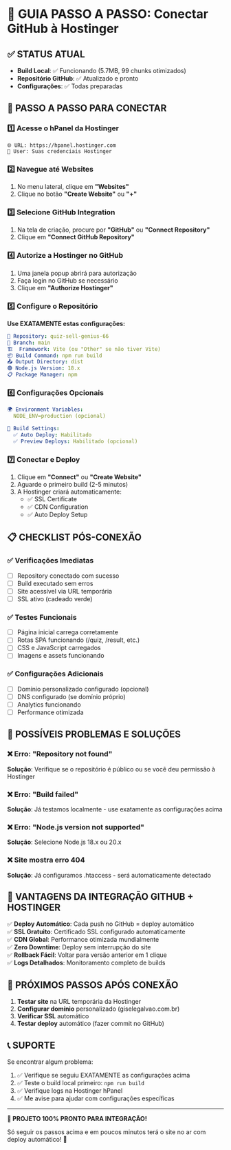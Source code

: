 # 🚀 GUIA PASSO A PASSO: Conectar GitHub à Hostinger

## ✅ STATUS ATUAL
- **Build Local**: ✅ Funcionando (5.7MB, 99 chunks otimizados)
- **Repositório GitHub**: ✅ Atualizado e pronto
- **Configurações**: ✅ Todas preparadas

## 🔗 PASSO A PASSO PARA CONECTAR

### 1️⃣ Acesse o hPanel da Hostinger
```
🌐 URL: https://hpanel.hostinger.com
👤 User: Suas credenciais Hostinger
```

### 2️⃣ Navegue até Websites
1. No menu lateral, clique em **"Websites"**
2. Clique no botão **"Create Website"** ou **"+"**

### 3️⃣ Selecione GitHub Integration
1. Na tela de criação, procure por **"GitHub"** ou **"Connect Repository"**
2. Clique em **"Connect GitHub Repository"**

### 4️⃣ Autorize a Hostinger no GitHub
1. Uma janela popup abrirá para autorização
2. Faça login no GitHub se necessário
3. Clique em **"Authorize Hostinger"**

### 5️⃣ Configure o Repositório
**Use EXATAMENTE estas configurações:**

```yaml
📁 Repository: quiz-sell-genius-66
🌿 Branch: main
🏗️  Framework: Vite (ou "Other" se não tiver Vite)
📦 Build Command: npm run build
📤 Output Directory: dist
🟢 Node.js Version: 18.x
📋 Package Manager: npm
```

### 6️⃣ Configurações Opcionais
```yaml
🌍 Environment Variables:
  NODE_ENV=production (opcional)

🔐 Build Settings:
  ✅ Auto Deploy: Habilitado
  ✅ Preview Deploys: Habilitado (opcional)
```

### 7️⃣ Conectar e Deploy
1. Clique em **"Connect"** ou **"Create Website"**
2. Aguarde o primeiro build (2-5 minutos)
3. A Hostinger criará automaticamente:
   - ✅ SSL Certificate
   - ✅ CDN Configuration
   - ✅ Auto Deploy Setup

## 📋 CHECKLIST PÓS-CONEXÃO

### ✅ Verificações Imediatas
- [ ] Repository conectado com sucesso
- [ ] Build executado sem erros
- [ ] Site acessível via URL temporária
- [ ] SSL ativo (cadeado verde)

### ✅ Testes Funcionais
- [ ] Página inicial carrega corretamente
- [ ] Rotas SPA funcionando (/quiz, /result, etc.)
- [ ] CSS e JavaScript carregados
- [ ] Imagens e assets funcionando

### ✅ Configurações Adicionais
- [ ] Domínio personalizado configurado (opcional)
- [ ] DNS configurado (se domínio próprio)
- [ ] Analytics funcionando
- [ ] Performance otimizada

## 🚨 POSSÍVEIS PROBLEMAS E SOLUÇÕES

### ❌ Erro: "Repository not found"
**Solução**: Verifique se o repositório é público ou se você deu permissão à Hostinger

### ❌ Erro: "Build failed"
**Solução**: Já testamos localmente - use exatamente as configurações acima

### ❌ Erro: "Node.js version not supported"
**Solução**: Selecione Node.js 18.x ou 20.x

### ❌ Site mostra erro 404
**Solução**: Já configuramos .htaccess - será automaticamente detectado

## 🎯 VANTAGENS DA INTEGRAÇÃO GITHUB + HOSTINGER

✅ **Deploy Automático**: Cada push no GitHub = deploy automático  
✅ **SSL Gratuito**: Certificado SSL configurado automaticamente  
✅ **CDN Global**: Performance otimizada mundialmente  
✅ **Zero Downtime**: Deploy sem interrupção do site  
✅ **Rollback Fácil**: Voltar para versão anterior em 1 clique  
✅ **Logs Detalhados**: Monitoramento completo de builds  

## 📱 PRÓXIMOS PASSOS APÓS CONEXÃO

1. **Testar site** na URL temporária da Hostinger
2. **Configurar domínio** personalizado (giselegalvao.com.br)
3. **Verificar SSL** automático
4. **Testar deploy** automático (fazer commit no GitHub)

## 📞 SUPORTE

Se encontrar algum problema:
1. ✅ Verifique se seguiu EXATAMENTE as configurações acima
2. ✅ Teste o build local primeiro: `npm run build`
3. ✅ Verifique logs na Hostinger hPanel
4. ✅ Me avise para ajudar com configurações específicas

---

**🚀 PROJETO 100% PRONTO PARA INTEGRAÇÃO!**

Só seguir os passos acima e em poucos minutos terá o site no ar com deploy automático! 🎉
